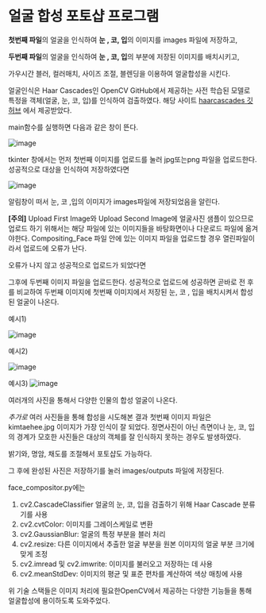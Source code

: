 # 얼굴 합성 포토샵 프로그램


**첫번째 파일**의 얼굴을 인식하여 **눈 , 코, 입**의 이미지를 images 파일에 저장하고, 

**두번째 파일**의 얼굴을 인식하여 **눈 , 코, 입**의 부분에 저장된 이미지를 배치시키고,

가우시간 블러, 컬러매치, 사이즈 조절, 블렌딩을 이용하여 얼굴합성을 시킨다.

얼굴인식은 Haar Cascades인 OpenCV GitHub에서 제공하는 사전 학습된 모델로 특정을 객체(얼굴, 눈, 코, 입)를 인식하여 검출하였다.
해당 사이트 [haarcascades 깃허브](https://github.com/opencv/opencv/tree/master/data/haarcascades) 에서 제공받았다.

main함수를 실행하면 다음과 같은 창이 뜬다.


![image](https://github.com/kohjun/compositing-face/assets/82298792/e00f6406-7119-43d1-adc2-06020f12299f)


tkinter 창에서는 먼저 첫번째 이미지를 업로드를 눌러 jpg또는png 파일을 업로드한다.
성공적으로 대상을 인식하여 저장하였다면


![image](https://github.com/kohjun/compositing-face/assets/82298792/6708a77d-93a1-413b-aba8-d97568fffbea)

알림창이 떠서 눈, 코 ,입의 이미지가 images파일에 저장되었음을 알린다.

**[주의]**
Upload First Image와 Upload Second Image에 얼굴사진 샘플이 있으므로 업로드 하기 위해서는 해당 파일에 있는 이미지들을 바탕화면이나
다운로드 파일에 옮겨야한다. Compositing_Face 파일 안에 있는 이미지 파일을 업로드할 경우 열린파일이라서 업로드에 오류가 난다.

오류가 나지 않고  성공적으로 업로드가 되었다면

그후에 두번째 이미지 파일을 업로드한다.
성공적으로 업로드에 성공하면 곧바로 전 후를 비교하여 두번째 이미지에 첫번째 이미지에서 저장된 눈, 코 , 입을 배치시켜서 합성된 얼굴이 나온다.


예시1)

![image](https://github.com/kohjun/compositing-face/assets/82298792/a63b7b5b-8849-4cda-84e9-5f7a2fa2f829)

예시2)

![image](https://github.com/kohjun/compositing-face/assets/82298792/cb90299c-c4a4-4faa-99f8-cd57e9e84ac6)

예시3)
![image](https://github.com/kohjun/Face-Overlay-Photoshop/assets/82298792/c8378bfa-1a22-4416-bda5-80f8258adce4)


여러개의 사진을 통해서 다양한 인물의 합성 얼굴이 나온다.

*추가로*
여러 사진들을 통해 합성을 시도해본 결과 첫번째 이미지 파일은 kimtaehee.jpg 이미지가 가장 인식이 잘 되었다.
정면사진이 아닌 측면이나 눈, 코, 입의 경계가 모호한 사진들은 대상의 객체를 잘 인식하지 못하는 경우도 발생하였다.


밝기와, 명암, 채도를 조절해서 포토샵도 가능하다.

그 후에 완성된 사진은 저장하기를 눌러 images/outputs 파일에 저장된다.


face_compositor.py에는 

1. cv2.CascadeClassifier 얼굴의 눈, 코, 입을 검출하기 위해 Haar Cascade 분류기를 사용
2. cv2.cvtColor: 이미지를 그레이스케일로 변환
3. cv2.GaussianBlur: 얼굴의 특정 부분을 블러 처리
4. cv2.resize: 다른 이미지에서 추출한 얼굴 부분을 원본 이미지의 얼굴 부분 크기에 맞게 조정
5. cv2.imread 및 cv2.imwrite: 이미지를 불러오고 저장하는 데 사용
6. cv2.meanStdDev: 이미지의 평균 및 표준 편차를 계산하여 색상 매칭에 사용


위 기술 스택들은 이미지 처리에 필요한OpenCV에서 제공하는 다양한 기능들을 통해 얼굴합성에 용이하도록 도와주었다.



